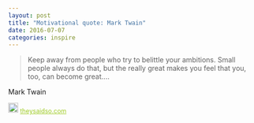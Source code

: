 ```yaml
---
layout: post
title: "Motivational quote: Mark Twain"
date: 2016-07-07
categories: inspire
---
```

> Keep away from people who try to belittle your ambitions. Small people always do that, but the really great makes you feel that you, too, can become great....

Mark Twain

<span style="z-index:50;font-size:0.9em;"><img src="https://theysaidso.com/branding/theysaidso.png" height="20" width="20" alt="theysaidso.com"/><a href="https://theysaidso.com" title="Powered by quotes from theysaidso.com" style="color: #9fcc25; margin-left: 4px; vertical-align: middle;">theysaidso.com</a></span>
